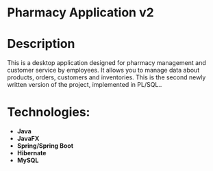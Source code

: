 ﻿# Pharmacy Application v2
# Description
This is a desktop application designed for pharmacy management and customer service by employees. It allows you to manage data about products, orders, customers and inventories. This is the second newly written version of the project, implemented in PL/SQL..<br>
# Technologies: <br>
- **Java**<br>
- **JavaFX**<br>
- **Spring/Spring Boot**<br>
- **Hibernate**<br>
- **MySQL**<br>

